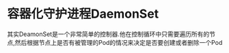 # 容器化守护进程DaemonSet

其实DeamonSet是一个非常简单的控制器.他在控制循环中只需要遍历所有的节点,然后根据节点上是否有被管理的Pod的情况来决定是否要创建或者删除一个Pod

